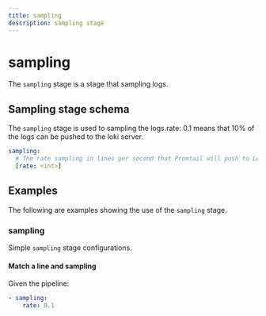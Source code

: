 ```yaml
---
title: sampling
description: sampling stage
---
```

# sampling

The `sampling` stage is a stage that sampling logs. 

## Sampling stage schema

The `sampling` stage is used to sampling the logs.rate: 0.1 means that 10% of the logs can be pushed to the loki server.

```yaml
sampling:
  # The rate sampling in lines per second that Promtail will push to Loki.The value is between 0 and 1.
  [rate: <int>]  
```

## Examples

The following are examples showing the use of the `sampling` stage.

### sampling

Simple `sampling` stage configurations.

#### Match a line and sampling

Given the pipeline:

```yaml
- sampling:
    rate: 0.1
```
